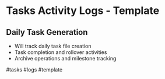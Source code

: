# Tasks Activity Logs - Template

## Daily Task Generation
- Will track daily task file creation
- Task completion and rollover activities
- Archive operations and milestone tracking

#tasks #logs #template
